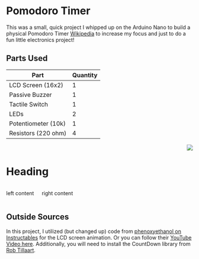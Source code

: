 # Pomodoro Timer
This was a small, quick project I whipped up on the Arduino Nano to build a physical Pomodoro Timer [Wikipedia](https://en.wikipedia.org/wiki/Pomodoro_Technique) to increase my focus and just to do a fun little electronics project! 

## Parts Used

|     Part      |   Quantity    |
| ------------- | ------------- |
| LCD Screen (16x2) |     1     |
| Passive Buzzer |     1        |
| Tactile Switch |     1        |
|     LEDs       |     2        |
| Potentiometer (10k) |     1   |
| Resistors (220 ohm)|     4    |

<img align="right" src=https://github.com/user-attachments/assets/e3aec559-6733-4e56-8947-ccb84cb1dfb6>
<br clear="right"/>

<h1>Heading</h1>
<div class="columns"><div>

left content

</div><div>

right content

</div></div>

## Outside Sources
In this project, I utilized (but changed up) code from [phenoxyethanol on Instructables](https://www.instructables.com/Simple-Progress-Bar-for-Arduino-and-LCD/) for the LCD screen animation. Or you can follow their [YouTube Video here](https://www.youtube.com/watch?v=PkcyvoncWcw). Additionally, you will need to install the CountDown library from [Rob Tillaart](https://github.com/RobTillaart/CountDown).
